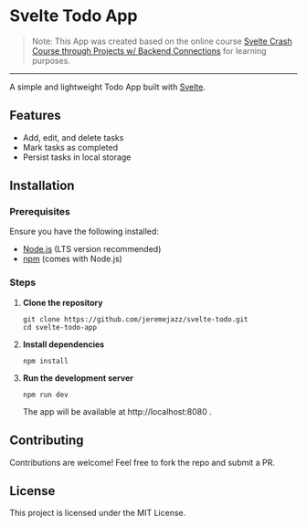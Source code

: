 # Svelte Todo App

>Note: This App was created based on the online course [Svelte Crash Course through Projects w/ Backend Connections](https://www.udemy.com/course/svelte-crash-course-through-projects-w-backend-connections) for learning purposes. 

----

A simple and lightweight Todo App built with [Svelte](https://svelte.dev/).

## Features

- Add, edit, and delete tasks
- Mark tasks as completed
- Persist tasks in local storage

## Installation

### Prerequisites

Ensure you have the following installed:

- [Node.js](https://nodejs.org/) (LTS version recommended)
- [npm](https://www.npmjs.com/) (comes with Node.js) 

### Steps

1. **Clone the repository**
    
    ```
    git clone https://github.com/jeremejazz/svelte-todo.git
    cd svelte-todo-app
    ```
    
2. **Install dependencies**
    
    ```
    npm install
    ```
    
3. **Run the development server**
    
    ```
    npm run dev
    ```
    
    The app will be available at http://localhost:8080 .
    
 
## Contributing

Contributions are welcome! Feel free to fork the repo and submit a PR.

## License

This project is licensed under the MIT License.
